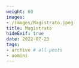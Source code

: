 ```yaml
---
weight: 60
images:
- /images/Magistrato.jpeg
title: Magistrato
hideExif: true
date: 2022-07-23
tags:
- archive # all posts
- uomini
---
```

